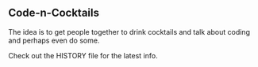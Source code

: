 ## Code-n-Cocktails ##

The idea is to get people together to drink cocktails and talk about coding
and perhaps even do some.

Check out the HISTORY file for the latest info.

